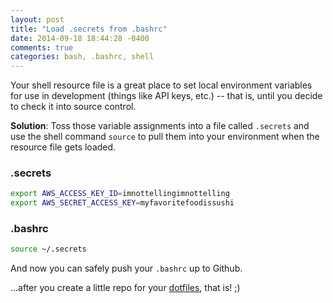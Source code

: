 ```yaml
---
layout: post
title: "Load .secrets from .bashrc"
date: 2014-09-18 18:44:28 -0400
comments: true
categories: bash, .bashrc, shell
---
```


Your shell resource file is a great place to set local environment
variables for use in development (things like API keys, etc.) -- that is,
until you decide to check it into source control.

**Solution**:
Toss those variable assignments into a file called ```.secrets``` and use the shell
command ```source``` to pull them into your environment when the resource
file gets loaded.

### .secrets

```sh
export AWS_ACCESS_KEY_ID=imnottellingimnottelling
export AWS_SECRET_ACCESS_KEY=myfavoritefoodissushi
```

### .bashrc

```sh
source ~/.secrets
```

And now you can safely push your ```.bashrc``` up to Github.

...after you create a little repo for your [dotfiles](/blog/2014/02/04/manage-your-dotfiles-with-git/), that is! ;)

